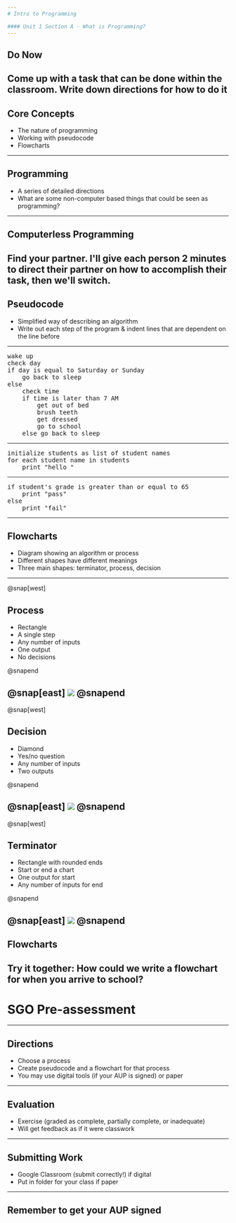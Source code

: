 ```yaml
---
# Intro to Programming

#### Unit 1 Section A - What is Programming?
---
```

## Do Now

Come up with a task that can be done within the classroom. Write down directions for how to do it
---
## Core Concepts

* The nature of programming
* Working with pseudocode
* Flowcharts
---
## Programming

* A series of detailed directions
* What are some non-computer based things that could be seen as programming?
---
## Computerless Programming

Find your partner. I'll give each person 2 minutes to direct their partner on how to accomplish their task, then we'll switch.
---
## Pseudocode

* Simplified way of describing an algorithm
* Write out each step of the program & indent lines that are dependent on the line before
---
<pre>
wake up
check day
if day is equal to Saturday or Sunday
    go back to sleep
else
    check time
    if time is later than 7 AM
        get out of bed
        brush teeth
        get dressed
        go to school
    else go back to sleep
</pre>
---
<pre>
initialize students as list of student names
for each student name in students
    print "hello <student name>"
</pre>
---
<pre>
if student's grade is greater than or equal to 65
    print "pass"
else
    print "fail"
</pre>
---
## Flowcharts

* Diagram showing an algorithm or process
* Different shapes have different meanings
* Three main shapes: terminator, process, decision
---
@snap[west]
<h2>Process</h2>

<ul>
    <li>Rectangle</li>
    <li>A single step</li>
    <li>Any number of inputs</li>
    <li>One output</li>
    <li>No decisions</li>
</ul>
@snapend

@snap[east]
<img src="http://placekitten.com/300/200">
@snapend
---
@snap[west]
<h2>Decision</h2>

<ul>
    <li>Diamond</li>
    <li>Yes/no question</li>
    <li>Any number of inputs</li>
    <li>Two outputs</li>
</ul>
@snapend

@snap[east]
<img src="http://placekitten.com/300/200">
@snapend
---
@snap[west]
<h2>Terminator</h2>

<ul>
    <li>Rectangle with rounded ends</li>
    <li>Start or end a chart</li>
    <li>One output for start</li>
    <li>Any number of inputs for end</li>
</ul>
@snapend

@snap[east]
<img src="http://placekitten.com/300/200">
@snapend
---
## Flowcharts

Try it together: How could we write a flowchart for when you arrive to school?
---
# SGO Pre-assessment
---
## Directions

* Choose a process
* Create pseudocode and a flowchart for that process
* You may use digital tools (if your AUP is signed) or paper
---
## Evaluation

* Exercise (graded as complete, partially complete, or inadequate)
* Will get feedback as if it were classwork
---
## Submitting Work

* Google Classroom (submit correctly!) if digital
* Put in folder for your class if paper
---
## Remember to get your AUP signed